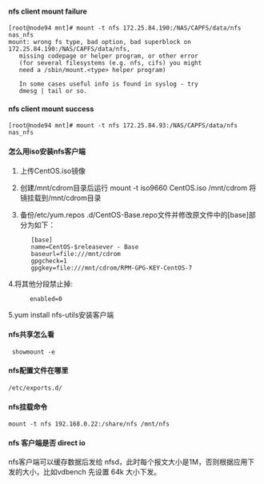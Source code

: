 #### nfs client mount failure

    [root@node94 mnt]# mount -t nfs 172.25.84.190:/NAS/CAPFS/data/nfs nas_nfs
    mount: wrong fs type, bad option, bad superblock on 172.25.84.190:/NAS/CAPFS/data/nfs,
       missing codepage or helper program, or other error
       (for several filesystems (e.g. nfs, cifs) you might
       need a /sbin/mount.<type> helper program)

       In some cases useful info is found in syslog - try
       dmesg | tail or so.

#### nfs client mount success

    [root@node94 mnt]# mount -t nfs 172.25.84.93:/NAS/CAPFS/data/nfs nas_nfs

#### 怎么用iso安装nfs客户端

1. 上传CentOS.iso镜像
2. 创建/mnt/cdrom目录后运行 mount -t iso9660 CentOS.iso /mnt/cdrom 将镜挂载到/mnt/cdrom目录
3. 备份/etc/yum.repos .d/CentOS-Base.repo文件并修改原文件中的[base]部分为如下：

          [base]
          name=CentOS-$releasever - Base
          baseurl=file:///mnt/cdrom
          gpgcheck=1
          gpgkey=file:///mnt/cdrom/RPM-GPG-KEY-CentOS-7

4.将其他分段禁止掉:

          enabled=0
          
5.yum install nfs-utils安装客户端

#### nfs共享怎么看

     showmount -e

#### nfs配置文件在哪里

    /etc/exports.d/

#### nfs挂载命令

    mount -t nfs 192.168.0.22:/share/nfs /mnt/nfs
    
#### nfs 客户端是否 direct io

nfs客户端可以缓存数据后发给 nfsd，此时每个报文大小是1M，否则根据应用下发的大小，比如vdbench 先设置 64k 大小下发。
